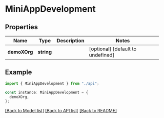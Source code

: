 # MiniAppDevelopment

## Properties

| Name         | Type       | Description | Notes                             |
| ------------ | ---------- | ----------- | --------------------------------- |
| **demoXOrg** | **string** |             | [optional] [default to undefined] |

## Example

```typescript
import { MiniAppDevelopment } from "./api";

const instance: MiniAppDevelopment = {
  demoXOrg,
};
```

[[Back to Model list]](../README.md#documentation-for-models) [[Back to API list]](../README.md#documentation-for-api-endpoints) [[Back to README]](../README.md)
